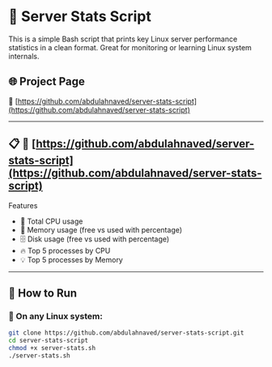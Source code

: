# 🧠 Server Stats Script

This is a simple Bash script that prints key Linux server performance statistics in a clean format. Great for monitoring or learning Linux system internals.

## 🌐 Project Page

🔗 [https://github.com/abdulahnaved/server-stats-script](https://github.com/abdulahnaved/server-stats-script)


---

## 📋 🔗 [https://github.com/abdulahnaved/server-stats-script](https://github.com/abdulahnaved/server-stats-script)

Features

- 🧠 Total CPU usage
- 💾 Memory usage (free vs used with percentage)
- 🗄️ Disk usage (free vs used with percentage)
- 🔥 Top 5 processes by CPU
- 💡 Top 5 processes by Memory

---

## 🚀 How to Run

### 🐧 On any Linux system:

```bash
git clone https://github.com/abdulahnaved/server-stats-script.git
cd server-stats-script
chmod +x server-stats.sh
./server-stats.sh

